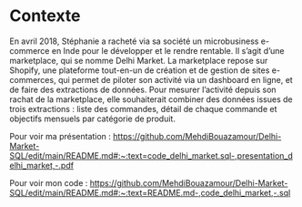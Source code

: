 # Contexte

En avril 2018, Stéphanie a racheté via sa société un microbusiness
e-commerce en Inde pour le développer et le rendre rentable. Il s’agit d’une
marketplace, qui se nomme Delhi Market. La marketplace repose sur Shopify,
une plateforme tout-en-un de création et de gestion de sites e-commerces,
qui permet de piloter son activité via un dashboard en ligne, et de faire des
extractions de données.
Pour mesurer l’activité depuis son rachat de la marketplace, elle souhaiterait
combiner des données issues de trois extractions : liste des commandes,
détail de chaque commande et objectifs mensuels par catégorie de produit.


Pour voir ma présentation : https://github.com/MehdiBouazamour/Delhi-Market-SQL/edit/main/README.md#:~:text=code_delhi_market.sql-,presentation_delhi_market,-.pdf

Pour voir mon code : https://github.com/MehdiBouazamour/Delhi-Market-SQL/edit/main/README.md#:~:text=README.md-,code_delhi_market,-.sql

